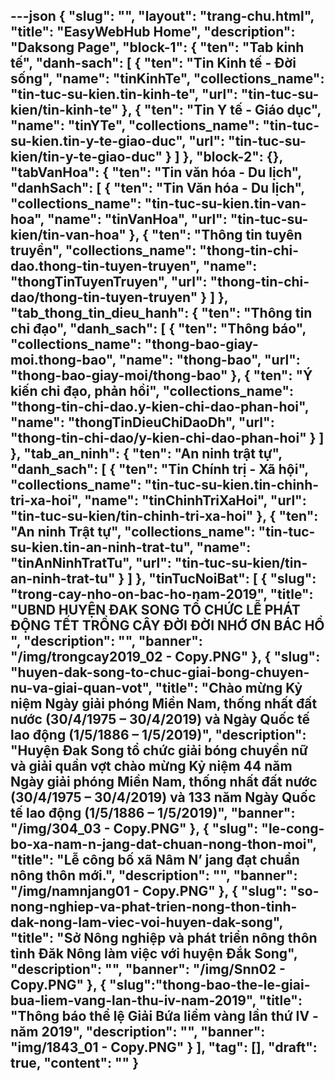 ---json
{
    "slug": "",
    "layout": "trang-chu.html",
    "title": "EasyWebHub Home",
    "description": "Daksong Page",
    "block-1": {
        "ten": "Tab kinh tế",
        "danh-sach": [
            {
                "ten": "Tin Kinh tế - Đời sống",
                "name": "tinKinhTe",
                "collections_name": "tin-tuc-su-kien.tin-kinh-te",
                "url": "tin-tuc-su-kien/tin-kinh-te"
            },
            {
                "ten": "Tin Y tế - Giáo dục",
                "name": "tinYTe",
                "collections_name": "tin-tuc-su-kien.tin-y-te-giao-duc",
                "url": "tin-tuc-su-kien/tin-y-te-giao-duc"
            }
        ]
    },
    "block-2": {},
    "tabVanHoa": {
        "ten": "Tin văn hóa - Du lịch",
        "danhSach": [
            {
                "ten": "Tin Văn hóa - Du lịch",
                "collections_name": "tin-tuc-su-kien.tin-van-hoa",
                "name": "tinVanHoa",
                "url": "tin-tuc-su-kien/tin-van-hoa"
            },
            {
                "ten": "Thông tin tuyên truyền",
                "collections_name": "thong-tin-chi-dao.thong-tin-tuyen-truyen",
                "name": "thongTinTuyenTruyen",
                "url": "thong-tin-chi-dao/thong-tin-tuyen-truyen"
            }
        ]
    },
    "tab_thong_tin_dieu_hanh": {
        "ten": "Thông tin chỉ đạo",
        "danh_sach": [
            {
                "ten": "Thông báo",
                "collections_name": "thong-bao-giay-moi.thong-bao",
                "name": "thong-bao",
                "url": "thong-bao-giay-moi/thong-bao"
            },
            {
                "ten": "Ý kiến chỉ đạo, phản hồi",
                "collections_name": "thong-tin-chi-dao.y-kien-chi-dao-phan-hoi",
                "name": "thongTinDieuChiDaoDh",
                "url": "thong-tin-chi-dao/y-kien-chi-dao-phan-hoi"
            }
        ]
    },
    "tab_an_ninh": {
        "ten": "An ninh trật tự",
        "danh_sach": [
            {
                "ten": "Tin Chính trị - Xã hội",
                "collections_name": "tin-tuc-su-kien.tin-chinh-tri-xa-hoi",
                "name": "tinChinhTriXaHoi",
                "url": "tin-tuc-su-kien/tin-chinh-tri-xa-hoi"
            },
            {
                "ten": "An ninh Trật tự",
                "collections_name": "tin-tuc-su-kien.tin-an-ninh-trat-tu",
                "name": "tinAnNinhTratTu",
                "url": "tin-tuc-su-kien/tin-an-ninh-trat-tu"
            }
        ]
    },
    "tinTucNoiBat": [
        {
            "slug": "trong-cay-nho-on-bac-ho-nam-2019",
            "title": "UBND HUYỆN ĐAK SONG TỔ CHỨC LỄ PHÁT ĐỘNG TẾT TRỒNG CÂY ĐỜI ĐỜI NHỚ ƠN BÁC HỒ ",
            "description": "",
            "banner": "/img/trongcay2019_02 - Copy.PNG"
        },
        {
            "slug": "huyen-dak-song-to-chuc-giai-bong-chuyen-nu-va-giai-quan-vot",
            "title": "Chào mừng Kỷ niệm Ngày giải phóng Miền Nam, thống nhất đất nước (30/4/1975 – 30/4/2019) và Ngày Quốc tế lao động (1/5/1886 – 1/5/2019)",
            "description": "Huyện Đak Song tổ chức giải bóng chuyền nữ và giải quần vợt  chào mừng Kỷ niệm 44 năm Ngày giải phóng Miền Nam, thống nhất đất nước (30/4/1975 – 30/4/2019) và 133 năm Ngày Quốc tế lao động (1/5/1886 – 1/5/2019)",
            "banner": "/img/304_03 - Copy.PNG"
        },
        {
            "slug": "le-cong-bo-xa-nam-n-jang-dat-chuan-nong-thon-moi",
            "title": "Lễ công bố xã Nâm N’ jang đạt chuẩn nông thôn mới.",
            "description": "",
            "banner": "/img/namnjang01 - Copy.PNG"
        },
        {
            "slug": "so-nong-nghiep-va-phat-trien-nong-thon-tinh-dak-nong-lam-viec-voi-huyen-dak-song",
            "title": "Sở Nông nghiệp và phát triển nông thôn tỉnh Đăk Nông  làm việc với huyện Đắk Song",
            "description": "",
            "banner": "/img/Snn02 - Copy.PNG"
        },
        {
            "slug":"thong-bao-the-le-giai-bua-liem-vang-lan-thu-iv-nam-2019",
            "title": "Thông báo thể lệ Giải Bứa liềm vàng lần thứ IV - năm 2019",
            "description": "",
            "banner": "img/1843_01 - Copy.PNG"
        }
    ],
    "tag": [],
    "draft": true,
    "__content__": ""
}
---
